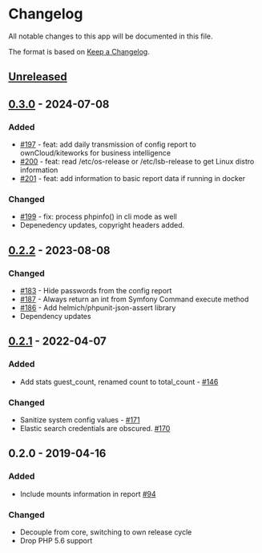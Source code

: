# Changelog

All notable changes to this app will be documented in this file.

The format is based on [Keep a Changelog](http://keepachangelog.com/en/1.0.0/).

## [Unreleased]



## [0.3.0] - 2024-07-08

### Added
- [#197](https://github.com/owncloud/configreport/pull/197) - feat: add daily transmission of config report to ownCloud/kiteworks for business intelligence
- [#200](https://github.com/owncloud/configreport/pull/200) - feat: read /etc/os-release or /etc/lsb-release to get Linux distro information
- [#201](https://github.com/owncloud/configreport/pull/201) - feat: add information to basic report data if running in docker

### Changed
- [#199](https://github.com/owncloud/configreport/pull/199) - fix: process phpinfo() in cli mode as well
- Depenedency updates, copyright headers added.


## [0.2.2]  - 2023-08-08

### Changed

- [#183](https://github.com/owncloud/configreport/pull/183) - Hide passwords from the config report
- [#187](https://github.com/owncloud/configreport/pull/187) - Always return an int from Symfony Command execute method 
- [#186](https://github.com/owncloud/configreport/pull/186) - Add helmich/phpunit-json-assert library
- Dependency updates

## [0.2.1] - 2022-04-07

### Added

- Add stats guest_count, renamed count to total_count - [#146](https://github.com/owncloud/configreport/issues/146)

### Changed

- Sanitize system config values - [#171](https://github.com/owncloud/configreport/issues/171)
- Elastic search credentials are obscured. [#170](https://github.com/owncloud/configreport/issues/170)


## 0.2.0 - 2019-04-16

### Added

- Include mounts information in report [#94](https://github.com/owncloud/configreport/issues/94)

### Changed

- Decouple from core, switching to own release cycle
- Drop PHP 5.6 support

[Unreleased]: https://github.com/owncloud/configreport/compare/v0.2.2..master
[0.3.0]: https://github.com/owncloud/configreport/compare/v0.2.2..v0.3.0
[0.2.2]: https://github.com/owncloud/configreport/compare/v0.2.1..v0.2.2
[0.2.1]: https://github.com/owncloud/configreport/compare/v0.2.0..v0.2.1

